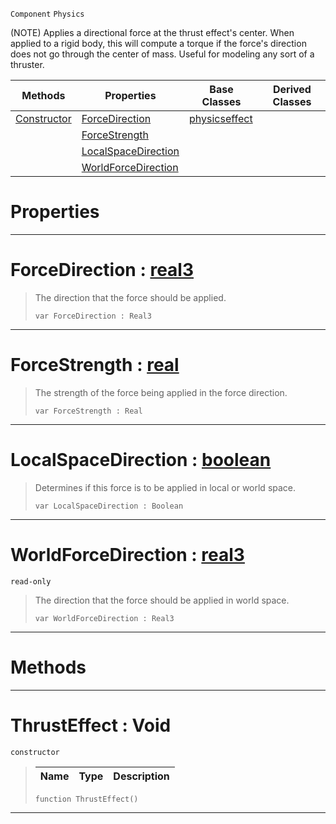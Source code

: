  `Component` `Physics`



(NOTE) Applies a directional force at the thrust effect's center. When applied to a rigid body, this will compute a torque if the force's direction does not go through the center of mass. Useful for modeling any sort of a thruster.

|Methods|Properties|Base Classes|Derived Classes|
|---|---|---|---|
|[ Constructor](https://github.com/PlasmaEngine/PlasmaDocs/tree/master/docs/C%2B%2B/code_reference/class_reference/thrusteffect.markdown#thrusteffect-void)|[ ForceDirection](https://github.com/PlasmaEngine/PlasmaDocs/tree/master/docs/C%2B%2B/code_reference/class_reference/thrusteffect.markdown#forcedirection-plasma-engi)|[physicseffect](https://github.com/PlasmaEngine/PlasmaDocs/tree/master/docs/C%2B%2B/code_reference/class_reference/physicseffect.markdown)| |
| |[ ForceStrength](https://github.com/PlasmaEngine/PlasmaDocs/tree/master/docs/C%2B%2B/code_reference/class_reference/thrusteffect.markdown#forcestrength-plasma-engin)| | |
| |[ LocalSpaceDirection](https://github.com/PlasmaEngine/PlasmaDocs/tree/master/docs/C%2B%2B/code_reference/class_reference/thrusteffect.markdown#localspacedirection-plasma)| | |
| |[ WorldForceDirection](https://github.com/PlasmaEngine/PlasmaDocs/tree/master/docs/C%2B%2B/code_reference/class_reference/thrusteffect.markdown#worldforcedirection-plasma)| | |


 #  Properties


---  
 #  ForceDirection : [real3](https://github.com/PlasmaEngine/PlasmaDocs/tree/master/docs/C%2B%2B/code_reference/lightning_base_types/real3.markdown)

> The direction that the force should be applied.
> ``` lang=cpp, name=Lightning
> var ForceDirection : Real3


---  
 #  ForceStrength : [real](https://github.com/PlasmaEngine/PlasmaDocs/tree/master/docs/C%2B%2B/code_reference/lightning_base_types/real.markdown)

> The strength of the force being applied in the force direction.
> ``` lang=cpp, name=Lightning
> var ForceStrength : Real


---  
 #  LocalSpaceDirection : [boolean](https://github.com/PlasmaEngine/PlasmaDocs/tree/master/docs/C%2B%2B/code_reference/lightning_base_types/boolean.markdown)

> Determines if this force is to be applied in local or world space.
> ``` lang=cpp, name=Lightning
> var LocalSpaceDirection : Boolean


---  
 #  WorldForceDirection : [real3](https://github.com/PlasmaEngine/PlasmaDocs/tree/master/docs/C%2B%2B/code_reference/lightning_base_types/real3.markdown)

 `read-only`

> The direction that the force should be applied in world space.
> ``` lang=cpp, name=Lightning
> var WorldForceDirection : Real3


---  
 #  Methods


---  
 #  ThrustEffect : Void

 `constructor`

> 
> |Name|Type|Description|
> |---|---|---|
> ``` lang=cpp, name=Lightning
> function ThrustEffect()
> ``` 


---  
 

 